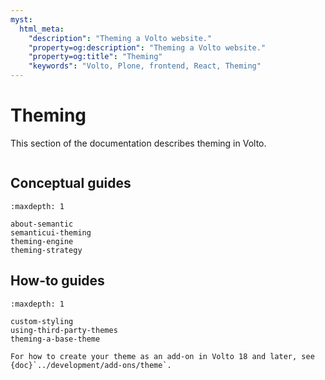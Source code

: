 ```yaml
---
myst:
  html_meta:
    "description": "Theming a Volto website."
    "property=og:description": "Theming a Volto website."
    "property=og:title": "Theming"
    "keywords": "Volto, Plone, frontend, React, Theming"
---
```


# Theming

This section of the documentation describes theming in Volto.

```{include} /_inc/_semanticui-deprecation.md
```

## Conceptual guides

```{toctree}
:maxdepth: 1

about-semantic
semanticui-theming
theming-engine
theming-strategy
```


## How-to guides

```{toctree}
:maxdepth: 1

custom-styling
using-third-party-themes
theming-a-base-theme
```

```{seealso}
For how to create your theme as an add-on in Volto 18 and later, see {doc}`../development/add-ons/theme`.
```
